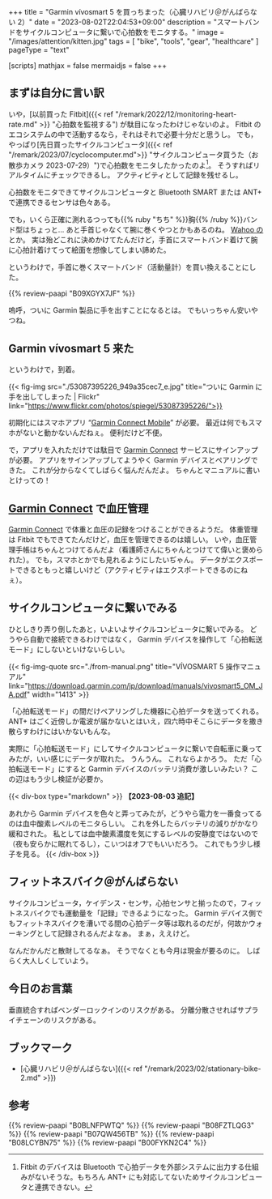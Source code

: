 +++
title = "Garmin vívosmart 5 を買っちまった（心臓リハビリ＠がんばらない 2）"
date =  "2023-08-02T22:04:53+09:00"
description = "スマートバンドをサイクルコンピュータに繋いで心拍数をモニタする。"
image = "/images/attention/kitten.jpg"
tags = [ "bike", "tools", "gear", "healthcare" ]
pageType = "text"

[scripts]
  mathjax = false
  mermaidjs = false
+++

## まずは自分に言い訳

いや，[以前買った Fitbit]({{< ref "/remark/2022/12/monitoring-heart-rate.md" >}} "心拍数を監視する") が駄目になったわけじゃないのよ。
Fitbit のエコシステムの中で活動するなら，それはそれで必要十分だと思うし。
でも，やっぱり[先日買ったサイクルコンピュータ]({{< ref "/remark/2023/07/cyclocomputer.md">}} "サイクルコンピュータ買うた（お散歩カメラ 2023-07-29）")で心拍数をモニタしたかったのよ[^fb1]。
そうすればリアルタイムにチェックできるし。
アクティビティとして記録を残せるし。

[^fb1]: Fitbit のデバイスは Bluetooth で心拍データを外部システムに出力する仕組みがないそうな。もちろん ANT+ にも対応してないためサイクルコンピュータと連携できない。

心拍数をモニタできてサイクルコンピュータと Bluetooth SMART または ANT+ で連携できるセンサは色々ある。

でも，いくら正確に測れるつっても{{% ruby "ちち" %}}胸{{% /ruby %}}バンド型はちょっと...
あと手首じゃなくて腕に巻くやつとかもあるのね。
[Wahoo の](https://www.amazon.co.jp/dp/B078GRMFSN?tag=baldandersinf-22&linkCode=ogi&th=1&psc=1 "Amazon | Wahoo TICKR FITハートレートアームバンド、Bluetooth/ANT + | WAHOO(ワフー) | 心拍計")とか。
実は殆どこれに決めかけてたんだけど，手首にスマートバンド着けて腕に心拍計着けてって絵面を想像してしまい諦めた。

というわけで，手首に巻くスマートバンド（活動量計）を買い換えることにした。

{{% review-paapi "B09XGYX7JF" %}} <!-- GARMIN vívosmart 5 -->

嗚呼，ついに Garmin 製品に手を出すことになるとは。
でもいっちゃん安いやつね。

## Garmin vívosmart 5 来た

というわけで，到着。

{{< fig-img src="./53087395226_949a35cec7_e.jpg" title="ついに Garmin に手を出してしまった | Flickr" link="https://www.flickr.com/photos/spiegel/53087395226/">}}

初期化にはスマホアプリ “[Garmin Connect Mobile](https://www.garmin.co.jp/products/apps/garmin-connect-mobile/ "Garmin Connect™ Mobile App")” が必要。
最近は何でもスマホがないと動かないんだねぇ。
便利だけど不便。

で，アプリを入れただけでは駄目で [Garmin Connect] サービスにサインアップが必要。
アプリをサインアップしてようやく Garmin デバイスとペアリングできた。
これが分からなくてしばらく悩んだんだよ。
ちゃんとマニュアルに書いとけっての！

## [Garmin Connect] で血圧管理

[Garmin Connect] で体重と血圧の記録をつけることができるようだ。
体重管理は Fitbit でもできてたんだけど，血圧を管理できるのは嬉しい。
いや，血圧管理手帳はちゃんとつけてるんだよ（看護師さんにちゃんとつけてて偉いと褒められた）。
でも，スマホとかでも見れるようにしたいぢゃん。
データがエクスポートできるともっと嬉しいけど（アクティビティはエクスポートできるのにねぇ）。

## サイクルコンピュータに繋いでみる

ひとしきり弄り倒したあと，いよいよサイクルコンピュータに繋いでみる。
どうやら自動で接続できるわけではなく， Garmin デバイスを操作して「心拍転送モード」にしないといけないらしい。

{{< fig-img-quote src="./from-manual.png" title="VÍVOSMART 5 操作マニュアル" link="https://download.garmin.com/jp/download/manuals/vivosmart5_OM_JA.pdf" width="1413" >}}

「心拍転送モード」の間だけペアリングした機器に心拍データを送ってくれる。
ANT+ はごく近傍しか電波が届かないとはいえ，四六時中そこらにデータを撒き散らすわけにはいかないもんな。

実際に「心拍転送モード」にしてサイクルコンピュータに繋いで自転車に乗ってみたが，いい感じにデータが取れた。
うんうん。
これならよかろう。
ただ「心拍転送モード」にすると Garmin デバイスのバッテリ消費が激しいみたい？ この辺はもう少し検証が必要か。

{{< div-box type="markdown" >}}
**【2023-08-03 追記】**

あれから Garmin デバイスを色々と弄ってみたが，どうやら電力を一番食ってるのは血中酸素レベルのモニタらしい。
これを外したらバッテリの減りがかなり緩和された。
私としては血中酸素濃度を気にするレベルの安静度ではないので（夜も安らかに眠れてるし），こいつはオフでもいいだろう。
これでもう少し様子を見る。
{{< /div-box >}}

## フィットネスバイク＠がんばらない

サイクルコンピュータ，ケイデンス・センサ，心拍センサと揃ったので，フィットネスバイクでも運動量を「記録」できるようになった。
Garmin デバイス側でもフィットネスバイクを漕いでる間の心拍データ等は取れるのだが，何故かウォーキングとして記録されるんだよなぁ。
まぁ，ええけど。

なんだかんだと散財してるなぁ。
そうでなくとも今月は現金が要るのに。
しばらく大人しくしていよう。

## 今日のお言葉

垂直統合すればベンダーロックインのリスクがある。
分離分散させればサプライチェーンのリスクがある。

## ブックマーク

- [心臓リハビリ＠がんばらない]({{< ref "/remark/2023/02/stationary-bike-2.md" >}})

[Garmin Connect]: https://connect.garmin.com/

## 参考

{{% review-paapi "B0BLNFPWTQ" %}} <!-- trimm ROLLIN サイクルコンピュータ -->
{{% review-paapi "B08FZTLQG3" %}} <!-- フィットネスバイク -->
{{% review-paapi "B07QW456TB" %}} <!-- フロアマット -->
{{% review-paapi "B08LCYBN75" %}} <!-- トレーニングベルト -->
{{% review-paapi "B00FYKN2C4" %}} <!-- ささみさん@がんばらない -->
